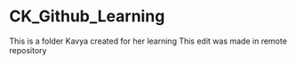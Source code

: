 # CK_Github_Learning
This is a folder Kavya created for her learning
This edit was made in remote repository
